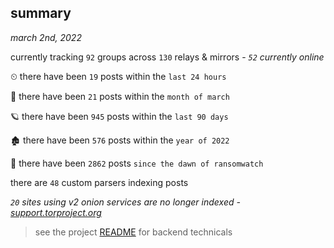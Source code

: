 
## summary
_march 2nd, 2022_

currently tracking `92` groups across `130` relays & mirrors - _`52` currently online_

⏲ there have been `19` posts within the `last 24 hours`

🦈 there have been `21` posts within the `month of march`

🪐 there have been `945` posts within the `last 90 days`

🏚 there have been `576` posts within the `year of 2022`

🦕 there have been `2862` posts `since the dawn of ransomwatch`

there are `48` custom parsers indexing posts

_`20` sites using v2 onion services are no longer indexed - [support.torproject.org](https://support.torproject.org/onionservices/v2-deprecation/)_

> see the project [README](https://github.com/thetanz/ransomwatch#ransomwatch--) for backend technicals
